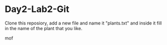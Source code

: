 # Day2-Lab2-Git

Clone this reposiory, add a new file and name it "plants.txt" and inside it fill in the name of the plant that you like.

mof